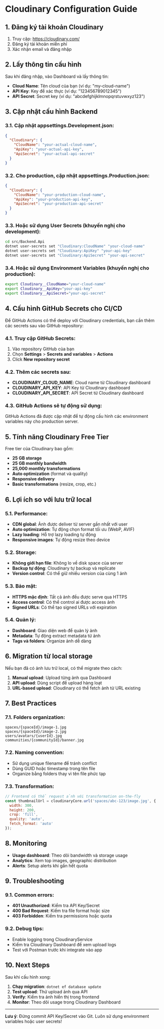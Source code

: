 # Cloudinary Configuration Guide

## 1. Đăng ký tài khoản Cloudinary

1. Truy cập: https://cloudinary.com/
2. Đăng ký tài khoản miễn phí
3. Xác nhận email và đăng nhập

## 2. Lấy thông tin cấu hình

Sau khi đăng nhập, vào Dashboard và lấy thông tin:

- **Cloud Name**: Tên cloud của bạn (ví dụ: "my-cloud-name")
- **API Key**: Key để xác thực (ví dụ: "123456789012345")
- **API Secret**: Secret key (ví dụ: "abcdefghijklmnopqrstuvwxyz123")

## 3. Cập nhật cấu hình Backend

### 3.1. Cập nhật appsettings.Development.json:
```json
{
  "Cloudinary": {
    "CloudName": "your-actual-cloud-name",
    "ApiKey": "your-actual-api-key",
    "ApiSecret": "your-actual-api-secret"
  }
}
```

### 3.2. Cho production, cập nhật appsettings.Production.json:
```json
{
  "Cloudinary": {
    "CloudName": "your-production-cloud-name",
    "ApiKey": "your-production-api-key", 
    "ApiSecret": "your-production-api-secret"
  }
}
```

### 3.3. Hoặc sử dụng User Secrets (khuyến nghị cho development):
```bash
cd src/Backend.Api
dotnet user-secrets set "Cloudinary:CloudName" "your-cloud-name"
dotnet user-secrets set "Cloudinary:ApiKey" "your-api-key"
dotnet user-secrets set "Cloudinary:ApiSecret" "your-api-secret"
```

### 3.4. Hoặc sử dụng Environment Variables (khuyến nghị cho production):
```bash
export Cloudinary__CloudName="your-cloud-name"
export Cloudinary__ApiKey="your-api-key"
export Cloudinary__ApiSecret="your-api-secret"
```

## 4. Cấu hình GitHub Secrets cho CI/CD

Để GitHub Actions có thể deploy với Cloudinary credentials, bạn cần thêm các secrets sau vào GitHub repository:

### 4.1. Truy cập GitHub Secrets:
1. Vào repository GitHub của bạn
2. Chọn **Settings** > **Secrets and variables** > **Actions**
3. Click **New repository secret**

### 4.2. Thêm các secrets sau:

- **CLOUDINARY_CLOUD_NAME**: Cloud name từ Cloudinary dashboard
- **CLOUDINARY_API_KEY**: API Key từ Cloudinary dashboard  
- **CLOUDINARY_API_SECRET**: API Secret từ Cloudinary dashboard

### 4.3. GitHub Actions sẽ tự động sử dụng:
GitHub Actions đã được cập nhật để tự động cấu hình các environment variables này cho production server.

## 5. Tính năng Cloudinary Free Tier

Free tier của Cloudinary bao gồm:
- **25 GB storage** 
- **25 GB monthly bandwidth**
- **25,000 monthly transformations**
- **Auto optimization** (format và quality)
- **Responsive delivery**
- **Basic transformations** (resize, crop, etc.)

## 6. Lợi ích so với lưu trữ local

### 5.1. Performance:
- **CDN global**: Ảnh được deliver từ server gần nhất với user
- **Auto optimization**: Tự động chọn format tối ưu (WebP, AVIF) 
- **Lazy loading**: Hỗ trợ lazy loading tự động
- **Responsive images**: Tự động resize theo device

### 5.2. Storage:
- **Không giới hạn file**: Không lo về disk space của server
- **Backup tự động**: Cloudinary tự backup và replicate
- **Version control**: Có thể giữ nhiều version của cùng 1 ảnh

### 5.3. Bảo mật:
- **HTTPS mặc định**: Tất cả ảnh đều được serve qua HTTPS
- **Access control**: Có thể control ai được access ảnh
- **Signed URLs**: Có thể tạo signed URLs với expiration

### 5.4. Quản lý:
- **Dashboard**: Giao diện web để quản lý ảnh
- **Metadata**: Tự động extract metadata từ ảnh
- **Tags và folders**: Organize ảnh dễ dàng

## 6. Migration từ local storage

Nếu bạn đã có ảnh lưu trữ local, có thể migrate theo cách:

1. **Manual upload**: Upload từng ảnh qua Dashboard
2. **API upload**: Dùng script để upload hàng loạt
3. **URL-based upload**: Cloudinary có thể fetch ảnh từ URL existing

## 7. Best Practices

### 7.1. Folders organization:
```
spaces/{spaceId}/image-1.jpg
spaces/{spaceId}/image-2.jpg
users/avatars/{userId}.jpg
communities/{communityId}/banner.jpg
```

### 7.2. Naming convention:
- Sử dụng unique filename để tránh conflict
- Dùng GUID hoặc timestamp trong tên file
- Organize bằng folders thay vì tên file phức tạp

### 7.3. Transformation:
```javascript
// Frontend có thể request ảnh với transformation on-the-fly
const thumbnailUrl = cloudinaryCore.url('spaces/abc-123/image.jpg', {
  width: 300,
  height: 200,
  crop: 'fill',
  quality: 'auto',
  fetch_format: 'auto'
});
```

## 8. Monitoring

- **Usage dashboard**: Theo dõi bandwidth và storage usage
- **Analytics**: Xem top images, geographic distribution
- **Alerts**: Setup alerts khi gần hết quota

## 9. Troubleshooting

### 9.1. Common errors:
- **401 Unauthorized**: Kiểm tra API Key/Secret
- **400 Bad Request**: Kiểm tra file format hoặc size
- **403 Forbidden**: Kiểm tra permissions hoặc quota

### 9.2. Debug tips:
- Enable logging trong CloudinaryService
- Kiểm tra Cloudinary Dashboard để xem upload logs
- Test với Postman trước khi integrate vào app

## 10. Next Steps

Sau khi cấu hình xong:

1. **Chạy migration**: `dotnet ef database update`
2. **Test upload**: Thử upload ảnh qua API
3. **Verify**: Kiểm tra ảnh hiển thị trong frontend
4. **Monitor**: Theo dõi usage trong Cloudinary Dashboard

---

**Lưu ý**: Đừng commit API Key/Secret vào Git. Luôn sử dụng environment variables hoặc user secrets!
